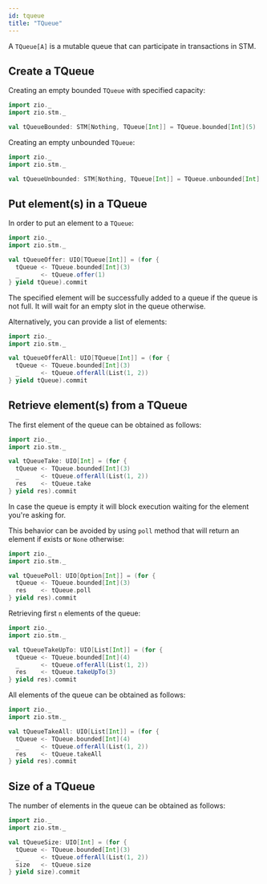 ```yaml
---
id: tqueue
title: "TQueue"
---
```


A `TQueue[A]` is a mutable queue that can participate in transactions in STM.

## Create a TQueue

Creating an empty bounded `TQueue` with specified capacity:

```scala
import zio._
import zio.stm._

val tQueueBounded: STM[Nothing, TQueue[Int]] = TQueue.bounded[Int](5)
```

Creating an empty unbounded `TQueue`:

```scala
import zio._
import zio.stm._

val tQueueUnbounded: STM[Nothing, TQueue[Int]] = TQueue.unbounded[Int]
```

## Put element(s) in a TQueue

In order to put an element to a `TQueue`:

```scala
import zio._
import zio.stm._

val tQueueOffer: UIO[TQueue[Int]] = (for {
  tQueue <- TQueue.bounded[Int](3)
  _      <- tQueue.offer(1)
} yield tQueue).commit
```

The specified element will be successfully added to a queue if the queue is not full.
It will wait for an empty slot in the queue otherwise.

Alternatively, you can provide a list of elements:

```scala
import zio._
import zio.stm._

val tQueueOfferAll: UIO[TQueue[Int]] = (for {
  tQueue <- TQueue.bounded[Int](3)
  _      <- tQueue.offerAll(List(1, 2))
} yield tQueue).commit
```

## Retrieve element(s) from a TQueue

The first element of the queue can be obtained as follows:

```scala
import zio._
import zio.stm._

val tQueueTake: UIO[Int] = (for {
  tQueue <- TQueue.bounded[Int](3)
  _      <- tQueue.offerAll(List(1, 2))
  res    <- tQueue.take
} yield res).commit
```

In case the queue is empty it will block execution waiting for the element you're asking for.

This behavior can be avoided by using `poll` method that will return an element if exists or `None` otherwise:

```scala
import zio._
import zio.stm._

val tQueuePoll: UIO[Option[Int]] = (for {
  tQueue <- TQueue.bounded[Int](3)
  res    <- tQueue.poll
} yield res).commit
```

Retrieving first `n` elements of the queue:

```scala
import zio._
import zio.stm._

val tQueueTakeUpTo: UIO[List[Int]] = (for {
  tQueue <- TQueue.bounded[Int](4)
  _      <- tQueue.offerAll(List(1, 2))
  res    <- tQueue.takeUpTo(3)
} yield res).commit
```

All elements of the queue can be obtained as follows:

```scala
import zio._
import zio.stm._

val tQueueTakeAll: UIO[List[Int]] = (for {
  tQueue <- TQueue.bounded[Int](4)
  _      <- tQueue.offerAll(List(1, 2))
  res    <- tQueue.takeAll
} yield res).commit
```

## Size of a TQueue

The number of elements in the queue can be obtained as follows:

```scala
import zio._
import zio.stm._

val tQueueSize: UIO[Int] = (for {
  tQueue <- TQueue.bounded[Int](3)
  _      <- tQueue.offerAll(List(1, 2))
  size   <- tQueue.size
} yield size).commit
```
